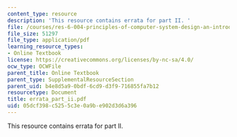 ```yaml
---
content_type: resource
description: 'This resource contains errata for part II. '
file: /courses/res-6-004-principles-of-computer-system-design-an-introduction-spring-2009/05dcf398c5255c3e0a9be902d3d6a396_errata_part_ii.pdf
file_size: 51297
file_type: application/pdf
learning_resource_types:
- Online Textbook
license: https://creativecommons.org/licenses/by-nc-sa/4.0/
ocw_type: OCWFile
parent_title: Online Textbook
parent_type: SupplementalResourceSection
parent_uid: b4e8d5a9-0bdf-6cd9-d3f9-716855fa7b12
resourcetype: Document
title: errata_part_ii.pdf
uid: 05dcf398-c525-5c3e-0a9b-e902d3d6a396
---
```

This resource contains errata for part II. 